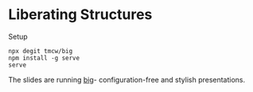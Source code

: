 # Liberating Structures

Setup
```
npx degit tmcw/big
npm install -g serve
serve
```

The slides are running [big](https://github.com/tmcw/big)- configuration-free and stylish presentations.
